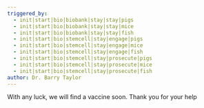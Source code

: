 ```yaml
---
triggered_by:
  - init|start|bio|biobank|stay|stay|pigs
  - init|start|bio|biobank|stay|stay|mice
  - init|start|bio|biobank|stay|stay|fish
  - init|start|bio|stemcell|stay|engage|pigs
  - init|start|bio|stemcell|stay|engage|mice
  - init|start|bio|stemcell|stay|engage|fish
  - init|start|bio|stemcell|stay|prosecute|pigs
  - init|start|bio|stemcell|stay|prosecute|mice
  - init|start|bio|stemcell|stay|prosecute|fish
author: Dr. Barry Taylor
---
```

With any luck, we will find a vaccine soon. Thank you for your help
